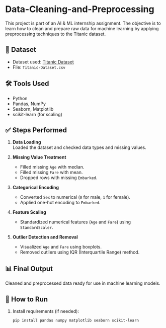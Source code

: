 # Data-Cleaning-and-Preprocessing

This project is part of an AI & ML internship assignment. The objective is to learn how to clean and prepare raw data for machine learning by applying preprocessing techniques to the Titanic dataset.

## 📁 Dataset
- Dataset used: [Titanic Dataset](https://www.kaggle.com/datasets/yasserh/titanic-dataset)
- File: `Titanic-Dataset.csv`

## 🛠️ Tools Used
- Python
- Pandas, NumPy
- Seaborn, Matplotlib
- scikit-learn (for scaling)

## ✅ Steps Performed

1. **Data Loading**  
   Loaded the dataset and checked data types and missing values.

2. **Missing Value Treatment**  
   - Filled missing `Age` with median.
   - Filled missing `Fare` with mean.
   - Dropped rows with missing `Embarked`.

3. **Categorical Encoding**  
   - Converted `Sex` to numerical (`0` for male, `1` for female).
   - Applied one-hot encoding to `Embarked`.

4. **Feature Scaling**  
   - Standardized numerical features (`Age` and `Fare`) using `StandardScaler`.

5. **Outlier Detection and Removal**  
   - Visualized `Age` and `Fare` using boxplots.
   - Removed outliers using IQR (Interquartile Range) method.

## 📊 Final Output
Cleaned and preprocessed data ready for use in machine learning models.

## 📎 How to Run
1. Install requirements (if needed):
   ```bash
   pip install pandas numpy matplotlib seaborn scikit-learn
